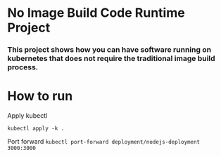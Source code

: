 
# No Image Build Code Runtime Project

### This project shows how you can have software running on kubernetes that does not require the traditional image build process.


# How to run

Apply kubectl

`kubectl apply -k .`

Port forward
`kubectl port-forward deployment/nodejs-deployment 3000:3000`